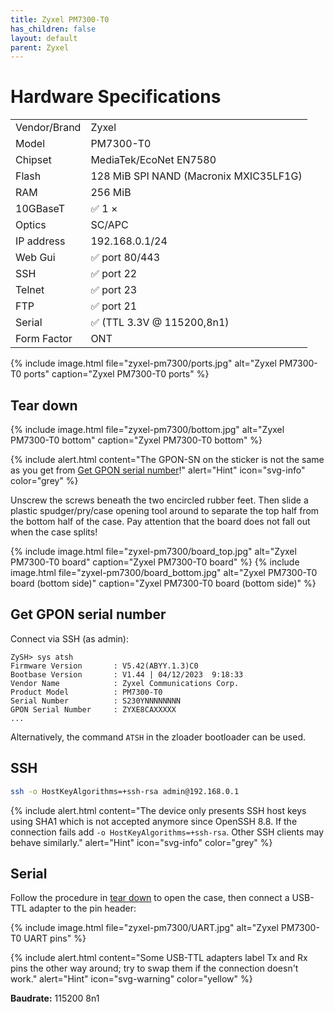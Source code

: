 ```yaml
---
title: Zyxel PM7300-T0
has_children: false
layout: default
parent: Zyxel
---
```


# Hardware Specifications

|              |                                        |
| ------------ | -------------------------------------- |
| Vendor/Brand | Zyxel                                  |
| Model        | PM7300-T0                              |
| Chipset      | MediaTek/EcoNet EN7580                 |
| Flash        | 128 MiB SPI NAND (Macronix MXIC35LF1G) |
| RAM          | 256 MiB                                |
| 10GBaseT     | ✅ 1&nbsp;&times;                      |
| Optics       | SC/APC                                 |
| IP address   | 192.168.0.1/24                         |
| Web Gui      | ✅ port 80/443                         |
| SSH          | ✅ port 22                             |
| Telnet       | ✅ port 23                             |
| FTP          | ✅ port 21                             |
| Serial       | ✅ (TTL 3.3V @ 115200,8n1)             |
| Form Factor  | ONT                                    |

{% include image.html file="zyxel-pm7300/ports.jpg" alt="Zyxel PM7300-T0 ports" caption="Zyxel PM7300-T0 ports" %}


## Tear down

{% include image.html file="zyxel-pm7300/bottom.jpg" alt="Zyxel PM7300-T0 bottom" caption="Zyxel PM7300-T0 bottom" %}

{% include alert.html content="The GPON-SN on the sticker is not the same as you get from [Get GPON serial number](#get-gpon-serial-number)!" alert="Hint" icon="svg-info" color="grey" %}

Unscrew the screws beneath the two encircled rubber feet.
Then slide a plastic spudger/pry/case opening tool around to separate the top half from the bottom half of the case.
Pay attention that the board does not fall out when the case splits!

{% include image.html file="zyxel-pm7300/board_top.jpg" alt="Zyxel PM7300-T0 board" caption="Zyxel PM7300-T0 board" %}
{% include image.html file="zyxel-pm7300/board_bottom.jpg" alt="Zyxel PM7300-T0 board (bottom side)" caption="Zyxel PM7300-T0 board (bottom side)" %}


## Get GPON serial number

Connect via SSH (as admin):

```console
ZySH> sys atsh
Firmware Version       : V5.42(ABYY.1.3)C0
Bootbase Version       : V1.44 | 04/12/2023  9:18:33
Vendor Name            : Zyxel Communications Corp.
Product Model          : PM7300-T0
Serial Number          : S230YNNNNNNNN
GPON Serial Number     : ZYXE8CAXXXXX
...
```

Alternatively, the command `ATSH` in the zloader bootloader can be used.

## SSH

```sh
ssh -o HostKeyAlgorithms=+ssh-rsa admin@192.168.0.1
```

{% include alert.html content="The device only presents SSH host keys using SHA1 which is not accepted anymore since OpenSSH 8.8. If the connection fails add `-o HostKeyAlgorithms=+ssh-rsa`. Other SSH clients may behave similarly." alert="Hint" icon="svg-info" color="grey" %}


## Serial

Follow the procedure in [tear down](#tear-down) to open the case, then connect a USB-TTL adapter to the pin header:

{% include image.html file="zyxel-pm7300/UART.jpg" alt="Zyxel PM7300-T0 UART pins" %}

{% include alert.html content="Some USB-TTL adapters label Tx and Rx pins the other way around; try to swap them if the connection doesn't work." alert="Hint" icon="svg-warning" color="yellow" %}

**Baudrate:** 115200 8n1
